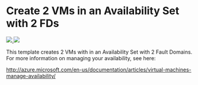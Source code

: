 # Create 2 VMs in an Availability Set with 2 FDs

<a href="https://portal.azure.com/#create/Microsoft.Template/uri/https%3A%2F%2Fraw.githubusercontent.com%2FAzure%2Fazure-quickstart-templates%2Fmaster%2F201-2-vms-2-FDs-no-resource-loops%2Fazuredeploy.json" target="_blank">
    <img src="http://azuredeploy.net/deploybutton.png"/>
</a>
<a href="http://armviz.io/#/?load=https%3A%2F%2Fraw.githubusercontent.com%2FAzure%2Fazure-quickstart-templates%2Fmaster%2F201-2-vms-2-FDs-no-resource-loops%2Fazuredeploy.json" target="_blank">
    <img src="http://armviz.io/visualizebutton.png"/>
</a>

This template creates 2 VMs with in an Availability Set with 2 Fault Domains. For more information on managing your availability, see here:

http://azure.microsoft.com/en-us/documentation/articles/virtual-machines-manage-availability/
